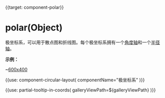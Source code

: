 
{{target: component-polar}}

# polar(Object)

极坐标系，可以用于散点图和折线图。每个极坐标系拥有一个[角度轴](~angleAxis)和一个[半径轴](~radiusAxis)。

**示例：**

~[600x400](${galleryViewPath}scatter-polar-punchCard&edit=1&reset=1)

{{use: component-circular-layout(
    componentName="极坐标系"
)}}


{{use: partial-tooltip-in-coords(
    galleryViewPath=${galleryViewPath}
)}}